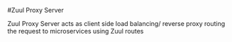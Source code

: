 
#Zuul Proxy Server

Zuul Proxy Server acts as client side load balancing/ reverse proxy routing the request to microservices using Zuul  routes
